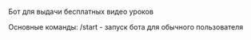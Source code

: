 Бот для выдачи бесплатных видео уроков

Основные команды:
/start - запуск бота для обычного пользователя


